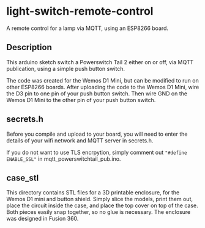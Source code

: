 # light-switch-remote-control
A remote control for a lamp via MQTT, using an ESP8266 board.

## Description
This arduino sketch switch a Powerswitch Tail 2 either on or off, via MQTT publication, using a simple push button switch.

The code was created for the Wemos D1 Mini, but can be modified to run on other ESP8266 boards.
After uploading the code to the Wemos D1 Mini, wire the D3 pin to one pin of your push button switch.
Then wire GND on the Wemos D1 Mini to the other pin of your push button switch.

## secrets.h
Before you compile and upload to your board, you will need to enter the details of your wifi network and MQTT server in secrets.h.

If you do not want to use TLS encrpytion, simply comment out `"#define ENABLE_SSL"` in mqtt_powerswitchtail_pub.ino.

## case_stl
This directory contains STL files for a 3D printable enclosure, for the Wemos D1 mini and button shield.  Simply slice the models, print them out, place the circuit inside the case, and place the top cover on top of the case.  Both pieces easily snap together, so no glue is necessary.  The enclosure was designed in Fusion 360.
